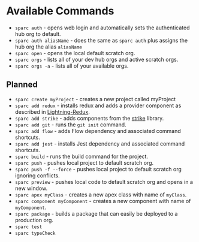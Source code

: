# Available Commands

- `sparc auth` - opens web login and automatically sets the authenticated hub org to default.
- `sparc auth aliasName` - does the same as `sparc auth` plus assigns the hub org the alias `aliasName`
- `sparc open` - opens the local default scratch org.
- `sparc orgs` - lists all of your dev hub orgs and active scratch orgs.
- `sparc orgs -a` - lists all of your available orgs.

## Planned

- `sparc create myProject` - creates a new project called myProject
- `sparc add redux` - installs redux and adds a provider component as described in [Lightning-Redux](https://github.com/madmax983/lightning-redux).
- `sparc add strike` - adds components from the [strike](http://www.lightningstrike.io/) library.
- `sparc add git` - runs the `git init` command.
- `sparc add flow` - adds Flow dependency and associated command shortcuts.
- `sparc add jest` - installs Jest dependency and associated command shortcuts.
- `sparc build` - runs the build command for the project.
- `sparc push` - pushes local project to default scratch org.
- `sparc push -f --force` - pushes local project to default scratch org ignoring conflicts.
- `sparc preview` - pushes local code to default scratch org and opens in a new window.
- `sparc apex myClass` - creates a new apex class with name of `myClass`.
- `sparc component myComponent` - creates a new component with name of `myComponent`.
- `sparc package` - builds a package that can easily be deployed to a production org.
- `sparc test`
- `sparc typeCheck`

